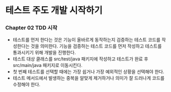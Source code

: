 # 테스트 주도 개발 시작하기 

### Chapter 02 TDD 시작 
- 테스트를 먼저 한다는 것은 기능이 올바르게 동작하는지 검증하는 테스트 코드를 작성한다는 것을 의미한다. 기능을 검증하는 테스트 코드를 먼저 작성하고 테스트를 통과시키기 위해 개발을 진행한다. 
- 테스트 대상 클래스를 src/test/java 패키지에 작성하고 테스트가 완료 후 src/main/java 패키지로 이동시킨다. 
- 첫 번째 테스트를 선택할 때에는 가장 쉽거나 가장 예외적인 상황을 선택해야 한다.
- 테스트 메서드에서 발생하는 중복을 알맞게 제거하거나 의미가 잘 드러나게 코드를 수정해야 한다.
